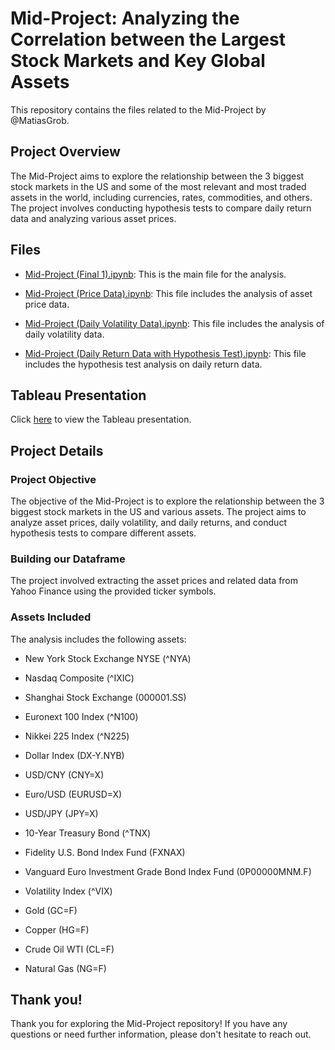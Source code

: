 # Mid-Project: Analyzing the Correlation between the Largest Stock Markets and Key Global Assets

This repository contains the files related to the Mid-Project by @MatiasGrob.

## Project Overview

The Mid-Project aims to explore the relationship between the 3 biggest stock markets in the US and some of the most relevant and most traded assets in the world, including currencies, rates, commodities, and others. The project involves conducting hypothesis tests to compare daily return data and analyzing various asset prices.

## Files

- [Mid-Project (Final 1).ipynb](./Mid-Project%20(Final%201).ipynb): This is the main file for the analysis.

- [Mid-Project (Price Data).ipynb](./Mid-Project%20(Price%20Data).ipynb): This file includes the analysis of asset price data.

- [Mid-Project (Daily Volatility Data).ipynb](./Mid-Project%20(Daily%20Volatility%20Data).ipynb): This file includes the analysis of daily volatility data.

- [Mid-Project (Daily Return Data with Hypothesis Test).ipynb](./Mid-Project%20(Daily%20Return%20Data%20with%20Hypothesis%20Test).ipynb): This file includes the hypothesis test analysis on daily return data.

## Tableau Presentation

Click [here](https://public.tableau.com/app/profile/mat.as.grob/viz/MidProjectFinal_16729364906160/Story1?publish=yes) to view the Tableau presentation.


## Project Details

### Project Objective

The objective of the Mid-Project is to explore the relationship between the 3 biggest stock markets in the US and various assets. The project aims to analyze asset prices, daily volatility, and daily returns, and conduct hypothesis tests to compare different assets.

### Building our Dataframe

The project involved extracting the asset prices and related data from Yahoo Finance using the provided ticker symbols.

### Assets Included

The analysis includes the following assets:

- New York Stock Exchange NYSE (^NYA)
- Nasdaq Composite (^IXIC)
- Shanghai Stock Exchange (000001.SS)
- Euronext 100 Index (^N100)
- Nikkei 225 Index (^N225)

- Dollar Index (DX-Y.NYB)
- USD/CNY (CNY=X)
- Euro/USD (EURUSD=X)
- USD/JPY (JPY=X)

- 10-Year Treasury Bond (^TNX)
- Fidelity U.S. Bond Index Fund (FXNAX)
- Vanguard Euro Investment Grade Bond Index Fund (0P00000MNM.F)

- Volatility Index (^VIX)

- Gold (GC=F)
- Copper (HG=F)
- Crude Oil WTI (CL=F)
- Natural Gas (NG=F)

## Thank you!

Thank you for exploring the Mid-Project repository! If you have any questions or need further information, please don't hesitate to reach out.
